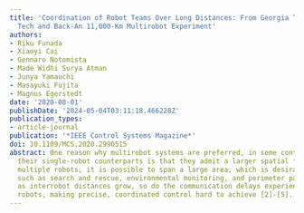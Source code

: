 ```yaml
---
title: 'Coordination of Robot Teams Over Long Distances: From Georgia Tech to Tokyo
  Tech and Back-An 11,000-Km Multirobot Experiment'
authors:
- Riku Funada
- Xiaoyi Cai
- Gennaro Notomista
- Made Widhi Surya Atman
- Junya Yamauchi
- Masayuki Fujita
- Magnus Egerstedt
date: '2020-08-01'
publishDate: '2024-05-04T03:11:18.466228Z'
publication_types:
- article-journal
publication: '*IEEE Control Systems Magazine*'
doi: 10.1109/MCS.2020.2990515
abstract: One reason why multirobot systems are preferred, in some contexts, over
  their single-robot counterparts is that they admit a larger spatial footprint. With
  multiple robots, it is possible to span a large area, which is desirable in applications
  such as search and rescue, environmental monitoring, and perimeter patrol [1]. However,
  as interrobot distances grow, so do the communication delays experienced among the
  robots, making precise, coordinated control hard to achieve [2]-[5].
---
```


